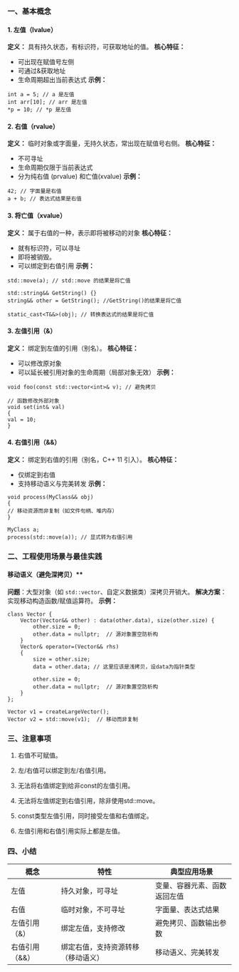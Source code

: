### 一、基本概念

#### **1. 左值（Ivalue）**
**定义：** 具有持久状态，有标识符，可获取地址的值。
**核心特征：**
- 可出现在赋值号左侧
- 可通过&获取地址
- 生命周期超出当前表达式
**示例：**
```
int a = 5; // a 是左值 
int arr[10]; // arr 是左值 
*p = 10; // *p 是左值
```

#### **2. 右值（rvalue）**
**定义：** 临时对象或字面量，无持久状态，常出现在赋值号右侧。
**核心特征：**
- 不可寻址
- 生命周期仅限于当前表达式
- 分为纯右值 (prvalue) 和亡值(xvalue)
**示例：**
```
42; // 字面量是右值 
a + b; // 表达式结果是右值 
```

#### **3. 将亡值（xvalue）**
**定义：** 属于右值的一种，表示即将被移动的对象
**核心特征：**
- 就有标识符，可以寻址
- 即将被销毁。
- 可以绑定到右值引用
**示例：**
```
std::move(a); // std::move 的结果是将亡值

std::string&& GetString() {}
string&& other = GetString(); //GetString()的结果是将亡值

static_cast<T&&>(obj); // 转换表达式的结果是将亡值
```

#### **3. 左值引用（&）**
**定义：** 绑定到左值的引用（别名）。
**核心特征：**
- 可以修改原对象
- 可以延长被引用对象的生命周期（局部对象无效）
**示例：**
```
void foo(const std::vector<int>& v); // 避免拷贝

// 函数修改外部对象
void set(int& val) 
{ 
val = 10; 
}
```

#### **4. 右值引用（&&）**
**定义：** 绑定到右值的引用（别名，C++ 11 引入）。
**核心特征：**
- 仅绑定到右值
- 支持移动语义与完美转发
**示例：**
```
void process(MyClass&& obj) 
{ 
// 移动资源而非复制（如文件句柄、堆内存） 
} 

MyClass a; 
process(std::move(a)); // 显式转为右值引用
```

### 二、**工程使用场景与最佳实践​**
#### 移动语义（避免深拷贝）​**
**问题​**​：大型对象（如 `std::vector`、自定义数据类）深拷贝开销大。
**解决方案​**​：实现移动构造函数/赋值运算符。
**示例：**
```
class Vector {
    Vector(Vector&& other) : data(other.data), size(other.size) {
        other.size = 0;
        other.data = nullptr;  // 源对象置空防析构
    }
    Vector& operator=(Vector&& rhs) 
    {
		size = other.size;
		data = other.data; // 这里应该是浅拷贝，设data为指针类型

	    other.size = 0;
	    other.data = nullptr;  // 源对象置空防析构
	}
};

Vector v1 = createLargeVector();
Vector v2 = std::move(v1);  // 移动而非复制
```

### 三、注意事项

1. 右值不可赋值。

2. 左/右值可以绑定到左/右值引用。

3. 无法将右值绑定到给非const的左值引用。

4. 无法将左值绑定到右值引用，除非使用std::move。

5. const类型左值引用，同时接受左值和右值绑定。

6. 左值引用和右值引用实际上都是左值。

### 四、小结

| **概念​**  | **特性​**           | 典型应用场景         |
| -------- | ----------------- | -------------- |
| 左值       | 持久对象，可寻址          | 变量、容器元素、函数返回左值 |
| 右值       | 临时对象，不可寻址         | 字面量、表达式结果      |
| 左值引用（&）  | 绑定左值，支持修改         | 避免拷贝、函数输出参数    |
| 右值引用（&&） | 绑定右值，支持资源转移（移动语义） | 移动语义、完美转发      |


